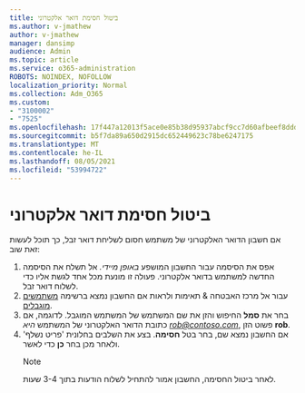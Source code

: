```yaml
---
title: ביטול חסימת דואר אלקטרוני
ms.author: v-jmathew
author: v-jmathew
manager: dansimp
audience: Admin
ms.topic: article
ms.service: o365-administration
ROBOTS: NOINDEX, NOFOLLOW
localization_priority: Normal
ms.collection: Adm_O365
ms.custom:
- "3100002"
- "7525"
ms.openlocfilehash: 17f447a12013f5ace0e85b38d95937abcf9cc7d60afbeef8dddd1c3315eb3467
ms.sourcegitcommit: b5f7da89a650d2915dc652449623c78be6247175
ms.translationtype: MT
ms.contentlocale: he-IL
ms.lasthandoff: 08/05/2021
ms.locfileid: "53994722"
---
```

# <a name="unblock-email"></a>ביטול חסימת דואר אלקטרוני

אם חשבון הדואר האלקטרוני של משתמש חסום לשליחת דואר זבל, כך תוכל לעשות זאת שוב:

1. אפס את הסיסמה עבור החשבון המושפע *באופן מיידי.* אל תשלח את הסיסמה החדשה למשתמש בדואר אלקטרוני. פעולה זו מונעת מכל אחד לגשת אליו כדי לשלוח דואר זבל.
2. עבור אל מרכז האבטחה & תאימות ולראות אם החשבון נמצא ברשימה [משתמשים מוגבלים](https://protection.office.com/#/restrictedusers).
3. בחר את **סמל** החיפוש והזן את שם המשתמש של המשתמש המוגבל. לדוגמה, אם כתובת הדואר האלקטרוני של המשתמש *היא rob@contoso.com*, פשוט הזן **rob**.
4. אם החשבון נמצא שם, בחר בטל **חסימה**. בצע את השלבים בחלונית 'פריט נשלף' ולאחר מכן בחר **כן** כדי לאשר.  
    > [!NOTE]
    > לאחר ביטול החסימה, החשבון אמור להתחיל לשלוח הודעות בתוך 3-4 שעות.
